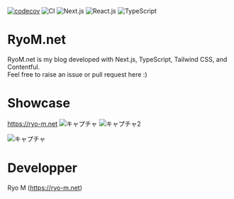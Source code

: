 [![codecov](https://codecov.io/gh/Ryo-M-49/RoyTech/branch/main/graph/badge.svg?token=CIPUL061JW)](https://codecov.io/gh/Ryo-M-49/RoyTech)
![CI](https://github.com/Ryo-M-49/RoyTech/workflows/CI/badge.svg)
![Next.js](https://img.shields.io/badge/Next.js-10.0.4-000000.svg?logo=next.js&style=plastic)
![React.js](https://img.shields.io/badge/React-17.0.1-61DAFB.svg?logo=react&style=plastic)
![TypeScript](https://img.shields.io/badge/TypeScript-4.1.3-007ACC.svg?logo=typescript&style=plastic)


# RyoM.net
RyoM.net is my blog developed with Next.js, TypeScript, Tailwind CSS, and Contentful. <br>
Feel free to raise an issue or pull request here :)

# Showcase
https://ryo-m.net
![キャプチャ](https://user-images.githubusercontent.com/57619070/104462681-3a188a00-55f4-11eb-94f9-00b8f5f09d1c.PNG)
![キャプチャ2](https://user-images.githubusercontent.com/57619070/104462689-3be24d80-55f4-11eb-80c4-a87c2ead59eb.PNG)

![キャプチャ](https://user-images.githubusercontent.com/57619070/103656444-f26a8080-4fab-11eb-80d2-440cc1a9718d.PNG)

# Developper
Ryo M (https://ryo-m.net)
